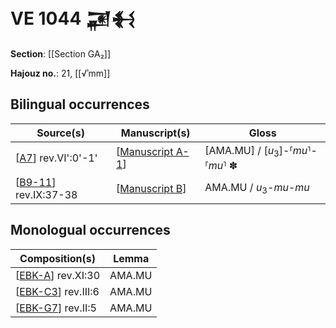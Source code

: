# VE 1044 𒂼𒈬

**Section**: [[Section GA₂]]

**Hajouz no.**: 21, [[√ʾmm]]

## Bilingual occurrences

| Source(s)              | Manuscript(s)      | Gloss                                             |
| ---------------------- | ------------------ | ------------------------------------------------- |
| [[A7]] rev.VI':0'-1'   | [[Manuscript A-1]] | [AMA.MU] / [*u*<sub>3</sub>]-⸢*mu*⸣-⸢*mu*⸣ ✽ |
| [[B9-11]] rev.IX:37-38 | [[Manuscript B]]   | AMA.MU / *u*<sub>3</sub>-*mu-mu*                  |

## Monologual occurrences

| Composition(s)       | Lemma  |
| -------------------- | ------ |
| [[EBK-A]] rev.XI:30  | AMA.MU |
| [[EBK-C3]] rev.III:6 | AMA.MU |
| [[EBK-G7]] rev.II:5  | AMA.MU |

[//begin]: # "Autogenerated link references for markdown compatibility"
[A7]: A7 "MEE 4, 7 = TM.75.G.3433"
[Manuscript A-1]: <Manuscript A-1> "Manuscript A-1"
[B9-11]: B9-11 "MEE 4, 9 + MEE 4, 10 + MEE 4, 11 = TM.75.G.2004+TM.75.G.2001+TM.75.G.2003"
[Manuscript B]: <Manuscript B> "Manuscript B"
[EBK-A]: EBK-A "MEE 4, 115 +"
[EBK-C3]: EBK-C3 "MEE 15 26 = TM.75.G.1926"
[EBK-G7]: ebk-g7 "EBK-G7"
[//end]: # "Autogenerated link references"